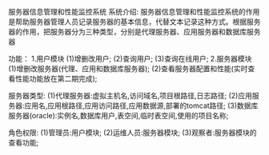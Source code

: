 服务器信息管理和性能监控系统
系统介绍:
	服务器信息管理和性能监控系统的作用是帮助服务器管理人员记录服务器的基本信息，代替文本记录这种方式。根据服务器的作用，把服务器分为三种类型，分别是代理服务器、应用服务器和数据库服务器
	
功能：
1.用户模块
	(1)增删改用户;
	(2)查询用户;
	(3)查询在线用户;
2.服务器模块
	(1)增删改服务器(代理、应用和数据库服务器);
	(2)查看服务器配置和性能(实时查看性能功能放在第二期完成);
	
服务器类型:
	(1)代理服务器:虚拟主机名,访问域名,项目根路径,日志路径;
	(2)应用服务器:应用名,应用根路径,应用访问路径,应用数据源,部署的tomcat路径;
	(3)数据库服务器(oracle):实例名,数据库用户,表空间,临时表空间,使用的项目名称;

角色权限:
	(1)管理员:用户模块;
	(2)运维人员:服务器模块;
	(3)观察者:服务器模块的查看功能;